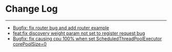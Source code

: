 # Change Log
---

- [Bugfix: fix router bug and add router example](https://github.com/Tencent/spring-cloud-tencent/pull/108)
- [feat:fix discovery weight param not set to register request bug](https://github.com/Tencent/spring-cloud-tencent/pull/103)
- [Bugfix: fix causing cpu 100% when set ScheduledThreadPoolExecutor corePoolSize=0](https://github.com/Tencent/spring-cloud-tencent/pull/99)

